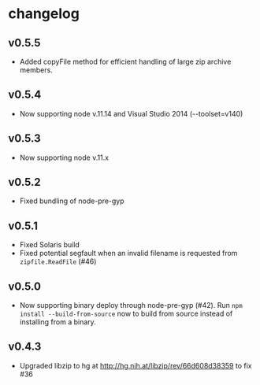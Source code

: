 # changelog

## v0.5.5

 - Added copyFile method for efficient handling of large zip archive members.

## v0.5.4

 - Now supporting node v.11.14 and Visual Studio 2014 (--toolset=v140)

## v0.5.3

 - Now supporting node v.11.x

## v0.5.2

 - Fixed bundling of node-pre-gyp

## v0.5.1

 - Fixed Solaris build
 - Fixed potential segfault when an invalid filename is requested from `zipfile.ReadFile` (#46)

## v0.5.0

 - Now supporting binary deploy through node-pre-gyp (#42). Run `npm install --build-from-source` now to build from source instead of installing from a binary.

## v0.4.3

 - Upgraded libzip to hg at http://hg.nih.at/libzip/rev/66d608d38359 to fix #36